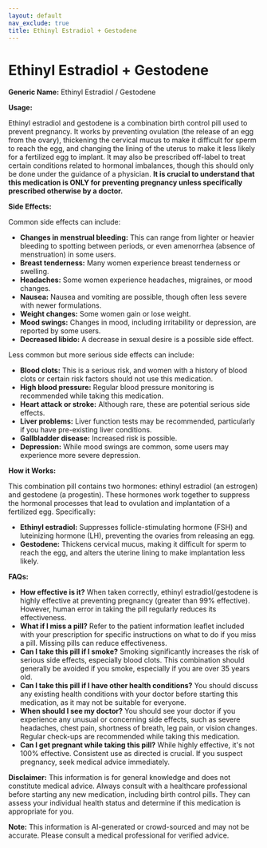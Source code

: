 ```yaml
---
layout: default
nav_exclude: true
title: Ethinyl Estradiol + Gestodene
---
```


# Ethinyl Estradiol + Gestodene

**Generic Name:** Ethinyl Estradiol / Gestodene

**Usage:**

Ethinyl estradiol and gestodene is a combination birth control pill used to prevent pregnancy.  It works by preventing ovulation (the release of an egg from the ovary), thickening the cervical mucus to make it difficult for sperm to reach the egg, and changing the lining of the uterus to make it less likely for a fertilized egg to implant.  It may also be prescribed off-label to treat certain conditions related to hormonal imbalances, though this should only be done under the guidance of a physician.  **It is crucial to understand that this medication is ONLY for preventing pregnancy unless specifically prescribed otherwise by a doctor.**


**Side Effects:**

Common side effects can include:

* **Changes in menstrual bleeding:**  This can range from lighter or heavier bleeding to spotting between periods, or even amenorrhea (absence of menstruation) in some users.
* **Breast tenderness:**  Many women experience breast tenderness or swelling.
* **Headaches:**  Some women experience headaches, migraines, or mood changes.
* **Nausea:**  Nausea and vomiting are possible, though often less severe with newer formulations.
* **Weight changes:**  Some women gain or lose weight.
* **Mood swings:**  Changes in mood, including irritability or depression, are reported by some users.
* **Decreased libido:**  A decrease in sexual desire is a possible side effect.

Less common but more serious side effects can include:

* **Blood clots:** This is a serious risk, and women with a history of blood clots or certain risk factors should not use this medication.
* **High blood pressure:** Regular blood pressure monitoring is recommended while taking this medication.
* **Heart attack or stroke:** Although rare, these are potential serious side effects.
* **Liver problems:**  Liver function tests may be recommended, particularly if you have pre-existing liver conditions.
* **Gallbladder disease:**  Increased risk is possible.
* **Depression:**  While mood swings are common, some users may experience more severe depression.


**How it Works:**

This combination pill contains two hormones: ethinyl estradiol (an estrogen) and gestodene (a progestin).  These hormones work together to suppress the hormonal processes that lead to ovulation and implantation of a fertilized egg.  Specifically:

* **Ethinyl estradiol:** Suppresses follicle-stimulating hormone (FSH) and luteinizing hormone (LH), preventing the ovaries from releasing an egg.
* **Gestodene:** Thickens cervical mucus, making it difficult for sperm to reach the egg, and alters the uterine lining to make implantation less likely.


**FAQs:**

* **How effective is it?** When taken correctly, ethinyl estradiol/gestodene is highly effective at preventing pregnancy (greater than 99% effective). However, human error in taking the pill regularly reduces its effectiveness.
* **What if I miss a pill?**  Refer to the patient information leaflet included with your prescription for specific instructions on what to do if you miss a pill.  Missing pills can reduce effectiveness.
* **Can I take this pill if I smoke?** Smoking significantly increases the risk of serious side effects, especially blood clots.  This combination should generally be avoided if you smoke, especially if you are over 35 years old.
* **Can I take this pill if I have other health conditions?** You should discuss any existing health conditions with your doctor before starting this medication, as it may not be suitable for everyone.
* **When should I see my doctor?** You should see your doctor if you experience any unusual or concerning side effects, such as severe headaches, chest pain, shortness of breath, leg pain, or vision changes.  Regular check-ups are recommended while taking this medication.
* **Can I get pregnant while taking this pill?**  While highly effective, it's not 100% effective.  Consistent use as directed is crucial.  If you suspect pregnancy, seek medical advice immediately.


**Disclaimer:** This information is for general knowledge and does not constitute medical advice.  Always consult with a healthcare professional before starting any new medication, including birth control pills. They can assess your individual health status and determine if this medication is appropriate for you.


**Note:** This information is AI-generated or crowd-sourced and may not be accurate. Please consult a medical professional for verified advice.